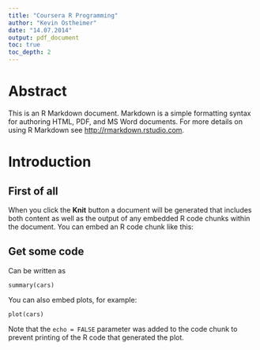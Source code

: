 ```yaml
---
title: "Coursera R Programming"
author: "Kevin Ostheimer"
date: "14.07.2014"
output: pdf_document
toc: true
toc_depth: 2
---
```


# Abstract
This is an R Markdown document. Markdown is a simple formatting syntax for authoring HTML, PDF, and MS Word documents. For more details on using R Markdown see <http://rmarkdown.rstudio.com>.

# Introduction
## First of all
When you click the **Knit** button a document will be generated that includes both content as well as the output of any embedded R code chunks within the document. You can embed an R code chunk like this:

## Get some code
Can be written as
```{r}
summary(cars)
```

You can also embed plots, for example:

```{r, echo=FALSE}
plot(cars)
```

Note that the `echo = FALSE` parameter was added to the code chunk to prevent printing of the R code that generated the plot.
